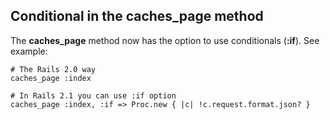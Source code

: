 ## Conditional in the caches\_page method

The **caches\_page** method now has the option to use conditionals (**:if**). See example:

	# The Rails 2.0 way
	caches_page :index

	# In Rails 2.1 you can use :if option
	caches_page :index, :if => Proc.new { |c| !c.request.format.json? }
